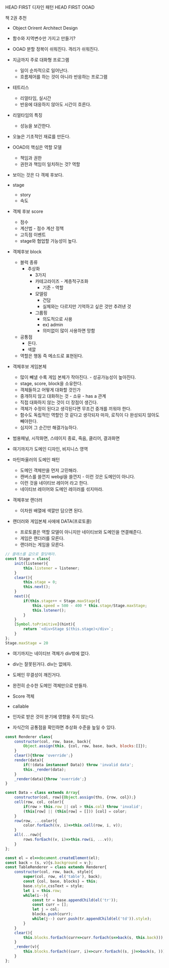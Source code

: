 #

HEAD FIRST 디자인 패턴
HEAD FIRST OOAD

책 2권 추천

* Object Orirent Architect Design

* 함수와 지역변수만 가지고 만들기?

* OOAD 분할 정복이 쉬워진다. 격리가 쉬워진다.

* 지금까지 주로 대화형 프로그램
    * 일이 순차적으로 일어난다.
    * 흐름제어를 하는 것이 아니라 반응하는 프로그램

* 테트리스
    * 리얼타임, 실시간
    * 반응에 대응하지 않아도 시간이 흐른다.

* 리얼타임의 특징
    * 성능을 보간한다.

* 오늘은 기초적인 재료를 만든다.

* OOAD의 핵심은 역할 모델
    * 책임과 권한
    * 권한과 책임이 일치하는 것? 역할

* 보이는 것은 다 객체 후보다.

* stage
    * story
    * 속도

* 객체 후보 score 
    * 점수
    * 계산법 - 점수 계산 정책
    * 고득점 이벤트
    * stage와 협업할 가능성이 높다.

* 객체후보 block
    * 블럭 종류
        * 추상화
            * 3가지
            * 카테고라이즈 - 계층적구조화
                * 기준 - 역할
            * 모델링
                * 건담
                * 실체와는 다르지만 기억하고 싶은 것만 추려낸 것
            * 그룹핑
                * 의도적으로 사용
                * ex) admin
                * 의미없이 많이 사용하면 망함
    * 공통점
        * 돈다.
        * 색깔
    * 역할은 행동 즉 메소드로 표현된다.

* 객체후보 게임본체
    * 많이 빼낼 수록 게임 본체가 작아진다. - 성공가능성이 높아진다.
    * stage, score, block을 소유한다.
    * 객체들하고 어떻게 대화할 것인가
    * 중개하지 않고 대화하는 것 - 소유 - has a 관계
    * 직접 대화하지 않는 것이 더 장점이 생긴다.
    * 객체가 수정이 된다고 생각된다면 무조건 중개를 끼워야 한다.
    * 함수도 독립적인 역할인 것 같다고 생각되자 마자, 로직이 다 완성되지 않아도 빼야한다.
    * 심지어 그 순간만 해결가능하다.

* 범용패널, 시작화면, 스테이지 종료, 죽음, 클리어, 결과화면

* 여기까지가 도메인 디자인, 비지니스 영역

* 마틴파울러의 도메인 패턴
    * 도메인 객체만을 먼저 고민해라.
    * 캔버스를 쓸껀지 webgl을 쓸껀지 - 이런 것은 도메인이 아니다.
    * 이런 것을 네이티브 레이어 라고 한다.
    * 네이티브 레이어와 도메인 레이러를 섞지마라.

* 객체후보 랜더러
    * 이차원 배열에 색깔만 담으면 된다.

* 랜더러와 게임본체 사에에 DATA(프로토콜)
    * 프로토콜은 역할 모델이 아니지만 네이티브와 도메인을 연결해준다.
    * 게임은 랜더러를 모른다.
    * 랜더러는 게임을 모른다.

```js
// 클래스를 값으로 할당해라.
const Stage = class{
    init(listener){
        this.listener = listener;
    }
    clear(){
        this.stage = 0;
        this.next();
    }
    next(){
        if(this.stage++ < Stage.maxStage){
            this.speed = 500 - 400 * this.stage/Stage.maxStage;
            this.lstener();
        }
    }
    [Symbol.toPrimitive](hint){
        return `<div>Stage $(this.stage)</div>`;
    }
};
Stage.maxStage = 20
```
* 여기까지는 네이티브 객체가 div밖에 없다.
* div는 잘못된거다. div는 없애자.
* 도메인 무결성이 깨진거다.
* 완전히 순수한 도메인 객체만으로 만들자.

* Score 객체

* callable

* 인자로 받은 것이 분기에 영향을 주지 않는다.

* 자식간의 공통점을 확인하면 추상화 수준을 높일 수 있다.

```js
const Renderer class{
    constructor(col, row, base, back){
        Object.assign(this, {col, row, base, back, blocks:[]});
    }
    clear(){throw 'override';}
    render(data){
        if(!(data instanceof Data)) throw 'invalid data';
        this._render(data);
    }
    _render(data){throw 'override';}
}
```

```js
const Data = class extends Array{
    constructor(col, row){Object.assign(ths, {row, col});}
    cell(row, col, color){
        if(row > this.row || col > this.col) throw 'invalid';
        (this[row] || (this[row] = [])) [col] = color;
    }
    row(row, ...color){
        color.forEach((v, i)=>this.cell(row, i, v));
    }
    all(...row){
        rows.forEach((v, i)=>this.row(i, ...v));
    }
};
```

```js
const el = el=>document.createElement(el);
const back = (s, v){s.background = v;};
const TableRenderer = class extends Renderer{
    constructor(col, row, back, style){
        super(col, row, el('table'), back);
        const {col, base, blocks} = this;
        base.style,cssText = style;
        let i = this.row;
        while(i--){
            const tr = base.appendChild(el('tr'));
            const curr = [];
            let j = col;
            blocks.push(curr);
            while(j--) curr.push(tr.appendChild(el('td')).style);
        }
    }
    clear(){
        this.blocks.forEach(curr=>curr.forEach(s=>back(s, this.back)));
    }
    _render(v){
        this.blocks.forEach((curr, i)=>curr.forEach((s, j)=>back(s, )))
    }
};
```